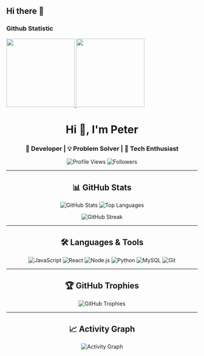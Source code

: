## Hi there 👋

<!--
**Peter-sour/Peter-sour** is a ✨ _special_ ✨ repository because its `README.md` (this file) appears on your GitHub profile.

Here are some ideas to get you started:

- 🔭 I’m currently working on ...
- 🌱 I’m currently learning ...
- 👯 I’m looking to collaborate on ...
- 🤔 I’m looking for help with ...
- 💬 Ask me about ...
- 📫 How to reach me: ...
- 😄 Pronouns: ...
- ⚡ Fun fact: ...
-->

### Github Statistic
<p align="left">
<a href="https://github.com/Peter-sour">
  <img height="180em" src="https://github-readme-stats-eight-theta.vercel.app/api?username=Peter-sour&show_icons=true&theme=algolia&include_all_commits=true&count_private=true"/>
  <img height="180em" src="https://github-readme-stats-eight-theta.vercel.app/api/top-langs/?username=Peter-sour&layout=compact&langs_count=8&theme=algolia"/>
</a>
</p>

<div align="center">
  
# Hi 👋, I'm Peter

### 🚀 Developer | 💡 Problem Solver | 🌟 Tech Enthusiast

![Profile Views](https://komarev.com/ghpvc/?username=Peter-sour&color=brightgreen&style=for-the-badge)
![Followers](https://img.shields.io/github/followers/Peter-sour?style=for-the-badge&color=blue)

</div>

---

<div align="center">

## 📊 GitHub Stats

![GitHub Stats](https://github-readme-stats.vercel.app/api?username=Peter-sour&show_icons=true&theme=radical&count_private=true)
![Top Languages](https://github-readme-stats.vercel.app/api/top-langs/?username=Peter-sour&layout=compact&theme=radical&count_private=true)

![GitHub Streak](https://github-readme-streak-stats.herokuapp.com/?user=Peter-sour&theme=radical)

</div>

---

<div align="center">

## 🛠️ Languages & Tools

<!-- Pilih yang sesuai dengan skill Anda -->
![JavaScript](https://img.shields.io/badge/JavaScript-F7DF1E?style=for-the-badge&logo=javascript&logoColor=black)
![React](https://img.shields.io/badge/React-20232A?style=for-the-badge&logo=react&logoColor=61DAFB)
![Node.js](https://img.shields.io/badge/Node.js-43853D?style=for-the-badge&logo=node.js&logoColor=white)
![Python](https://img.shields.io/badge/Python-3776AB?style=for-the-badge&logo=python&logoColor=white)
![MySQL](https://img.shields.io/badge/MySQL-005C84?style=for-the-badge&logo=mysql&logoColor=white)
![Git](https://img.shields.io/badge/Git-F05032?style=for-the-badge&logo=git&logoColor=white)

</div>

---

<div align="center">

## 🏆 GitHub Trophies

![GitHub Trophies](https://github-profile-trophy.vercel.app/?username=Peter-sour&theme=darkhub&no-frame=true&margin-w=30)

</div>

---

<div align="center">

## 📈 Activity Graph

![Activity Graph](https://github-readme-activity-graph.vercel.app/graph?username=Peter-sour&theme=react-dark&hide_border=true)

</div>
